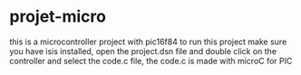 # projet-micro
this is a microcontroller project with pic16f84
to run this project make sure you have isis installed, open the project.dsn file and double click on the controller and select the code.c file, the code.c is made with microC for PIC

